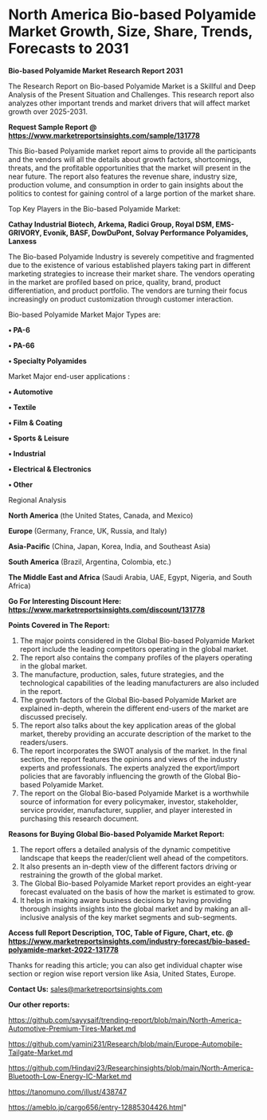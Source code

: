 # North America Bio-based Polyamide Market Growth, Size, Share, Trends, Forecasts to 2031

<strong>Bio-based Polyamide Market Research Report 2031</strong>

The Research Report on Bio-based Polyamide Market is a Skillful and Deep Analysis of the Present Situation and Challenges. This research report also analyzes other important trends and market drivers that will affect market growth over 2025-2031.

<strong>Request Sample Report @ <a href=https://www.marketreportsinsights.com/sample/131778>https://www.marketreportsinsights.com/sample/131778</a></strong>

This Bio-based Polyamide market report aims to provide all the participants and the vendors will all the details about growth factors, shortcomings, threats, and the profitable opportunities that the market will present in the near future. The report also features the revenue share, industry size, production volume, and consumption in order to gain insights about the politics to contest for gaining control of a large portion of the market share.

Top Key Players in the Bio-based Polyamide Market:

<strong>Cathay Industrial Biotech, Arkema, Radici Group, Royal DSM, EMS-GRIVORY, Evonik, BASF, DowDuPont, Solvay Performance Polyamides, Lanxess</strong>

The Bio-based Polyamide Industry is severely competitive and fragmented due to the existence of various established players taking part in different marketing strategies to increase their market share. The vendors operating in the market are profiled based on price, quality, brand, product differentiation, and product portfolio. The vendors are turning their focus increasingly on product customization through customer interaction.

Bio-based Polyamide Market Major Types are:

<strong>• PA-6

• PA-66

• Specialty Polyamides</strong>

Market Major end-user applications :

<strong>• Automotive

• Textile

• Film & Coating

• Sports & Leisure

• Industrial

• Electrical & Electronics

• Other</strong>

Regional Analysis

</u><strong><b>North America</b></strong> (the United States, Canada, and Mexico)

<strong><b>Europe </b></strong>(Germany, France, UK, Russia, and Italy)

<strong><b>Asia-Pacific</b></strong> (China, Japan, Korea, India, and Southeast Asia)

<strong><b>South America</b></strong> (Brazil, Argentina, Colombia, etc.)

<strong><b>The Middle East and Africa</b></strong> (Saudi Arabia, UAE, Egypt, Nigeria, and South Africa)

<strong>Go For Interesting Discount Here: <a href=https://www.marketreportsinsights.com/discount/131778>https://www.marketreportsinsights.com/discount/131778</a></strong>

<strong>Points Covered in The Report:</strong>
<ol>
  <li>The major points considered in the Global Bio-based Polyamide Market report include the leading competitors operating in the global market.</li>
  <li>The report also contains the company profiles of the players operating in the global market.</li>
  <li>The manufacture, production, sales, future strategies, and the technological capabilities of the leading manufacturers are also included in the report.</li>
  <li>The growth factors of the Global Bio-based Polyamide Market are explained in-depth, wherein the different end-users of the market are discussed precisely.</li>
  <li>The report also talks about the key application areas of the global market, thereby providing an accurate description of the market to the readers/users.</li>
  <li>The report incorporates the SWOT analysis of the market. In the final section, the report features the opinions and views of the industry experts and professionals. The experts analyzed the export/import policies that are favorably influencing the growth of the Global Bio-based Polyamide Market.</li>
  <li>The report on the Global Bio-based Polyamide Market is a worthwhile source of information for every policymaker, investor, stakeholder, service provider, manufacturer, supplier, and player interested in purchasing this research document.</li>
</ol>
<strong>Reasons for Buying Global Bio-based Polyamide Market Report:</strong>

<ol>
  <li>The report offers a detailed analysis of the dynamic competitive landscape that keeps the reader/client well ahead of the competitors.</li>
  <li>It also presents an in-depth view of the different factors driving or restraining the growth of the global market.</li>
  <li>The Global Bio-based Polyamide Market report provides an eight-year forecast evaluated on the basis of how the market is estimated to grow.</li>
  <li>It helps in making aware business decisions by having providing thorough insights insights into the global market and by making an all-inclusive analysis of the key market segments and sub-segments.</li>
</ol>
<strong>Access full Report Description, TOC, Table of Figure, Chart, etc. @ <a href=https://www.marketreportsinsights.com/industry-forecast/bio-based-polyamide-market-2022-131778>https://www.marketreportsinsights.com/industry-forecast/bio-based-polyamide-market-2022-131778</a></strong>


Thanks for reading this article; you can also get individual chapter wise section or region wise report version like Asia, United States, Europe.

<strong>Contact Us:</strong>
sales@marketreportsinsights.com

<strong>Our other reports:</strong>

<a href=https://github.com/sayysaif/trending-report/blob/main/North-America-Automotive-Premium-Tires-Market.md>https://github.com/sayysaif/trending-report/blob/main/North-America-Automotive-Premium-Tires-Market.md</a>

<a href=https://github.com/yamini231/Research/blob/main/Europe-Automobile-Tailgate-Market.md>https://github.com/yamini231/Research/blob/main/Europe-Automobile-Tailgate-Market.md</a>

<a href=https://github.com/Hindavi23/Researchinsights/blob/main/North-America-Bluetooth-Low-Energy-IC-Market.md>https://github.com/Hindavi23/Researchinsights/blob/main/North-America-Bluetooth-Low-Energy-IC-Market.md</a>

<a href=https://tanomuno.com/illust/438747>https://tanomuno.com/illust/438747</a>

<a href=https://ameblo.jp/cargo656/entry-12885304426.html>https://ameblo.jp/cargo656/entry-12885304426.html</a>"

